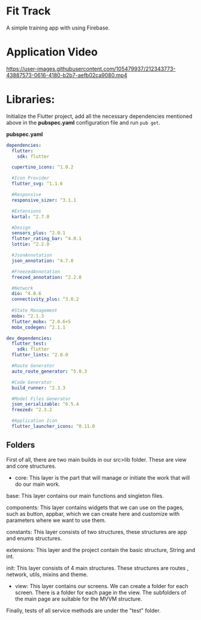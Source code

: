 # Fit Track

A simple training app with using Firebase.

# Application Video

https://user-images.githubusercontent.com/105479937/212343773-43887573-0616-4180-b2b7-aefb02ca9080.mp4

# Libraries:

Initialize the Flutter project, add all the necessary dependencies mentioned above in the **pubspec.yaml** configuration file and run `pub get`.

**pubspec.yaml**
```yaml
dependencies:
  flutter:
    sdk: flutter

  cupertino_icons: ^1.0.2

  #Icon Provider
  flutter_svg: ^1.1.6

  #Responsive
  responsive_sizer: ^3.1.1

  #Extensions
  kartal: ^2.7.0

  #Design
  sensors_plus: ^2.0.1
  flutter_rating_bar: ^4.0.1
  lottie: ^2.2.0

  #JsonAnnotation
  json_annotation: ^4.7.0

  #FreezedAnnotation
  freezed_annotation: ^2.2.0

  #Network
  dio: ^4.0.6
  connectivity_plus: ^3.0.2
  
  #State Management
  mobx: ^2.1.3
  flutter_mobx: ^2.0.6+5
  mobx_codegen: ^2.1.1

dev_dependencies:
  flutter_test:
    sdk: flutter
  flutter_lints: ^2.0.0

  #Route Generator
  auto_route_generator: ^5.0.3

  #Code Generator
  build_runner: ^2.3.3

  #Model Files Generator
  json_serializable: ^6.5.4
  freezed: ^2.3.2

  #Application Icon
  flutter_launcher_icons: ^0.11.0
  ```

## Folders

First of all, there are two main builds in our src>lib folder. These are view and core structures.

- core: This layer is the part that will manage or initiate the work that will do our main work.

base: This layer contains our main functions and singleton files.

components: This layer contains widgets that we can use on the pages, such as button, appbar, which we can create here and customize with parameters where we want to use them.

constants: This layer consists of two structures, these structures are app and enums structures.

extensions: This layer and the project contain the basic structure, String and int.

init: This layer consists of 4 main structures. These structures are routes , network, utils, mixins and theme.

- view: This layer contains our screens. We can create a folder for each screen. There is a folder for each page in the view. The subfolders of the main page are suitable for the MVVM structure.

Finally, tests of all service methods are under the "test" folder.

